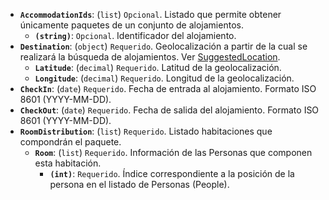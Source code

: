 
- **``AccommodationIds``**: (``list``) ``Opcional``. Listado que permite obtener únicamente paquetes de un conjunto de alojamientos.
    - **``(string)``**:  ``Opcional``. Identificador del alojamiento.
- **``Destination``**: (``object``) ``Requerido``. Geolocalización a partir de la cual se realizará la búsqueda de alojamientos. Ver [SuggestedLocation](/experthubApiDocs/es/docs/package/prePackage/#estructura-de-la-respuesta).
    - **``Latitude``**: (``decimal``) ``Requerido``. Latitud de la geolocalización.
    - **``Longitude``**: (``decimal``) ``Requerido``. Longitud de la geolocalización.
- **``CheckIn``**: (``date``) ``Requerido``. Fecha de entrada al alojamiento. Formato ISO 8601 (YYYY-MM-DD).
- **``CheckOut``**: (``date``) ``Requerido``. Fecha de salida del alojamiento. Formato ISO 8601 (YYYY-MM-DD).
- **``RoomDistribution``**: (``list``) ``Requerido``. Listado habitaciones que compondrán el paquete.
    - **``Room``**: (``list``) ``Requerido``. Información de las Personas que componen esta habitación.
        - **``(int)``**: ``Requerido``. Índice correspondiente a la posición de la persona en el listado de Personas (People).